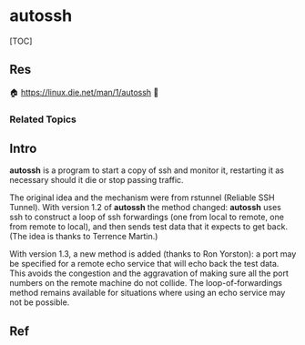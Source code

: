 # autossh

[TOC]



## Res
🏠 https://linux.die.net/man/1/autossh
🚧 


### Related Topics



## Intro
**autossh** is a program to start a copy of ssh and monitor it, restarting it as necessary should it die or stop passing traffic.

The original idea and the mechanism were from rstunnel (Reliable SSH Tunnel). With version 1.2 of **autossh** the method changed: **autossh** uses ssh to construct a loop of ssh forwardings (one from local to remote, one from remote to local), and then sends test data that it expects to get back. (The idea is thanks to Terrence Martin.)

With version 1.3, a new method is added (thanks to Ron Yorston): a port may be specified for a remote echo service that will echo back the test data. This avoids the congestion and the aggravation of making sure all the port numbers on the remote machine do not collide. The loop-of-forwardings method remains available for situations where using an echo service may not be possible.



## Ref

